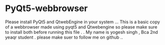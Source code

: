 # PyQt5-webbrowser
Please install PyQt5 and QtwebEngine in your system ...
This is a basic copy of a webbrowser made using pyqt5 and Qtwebengine so please make sure to install both before running this file .
.
My name is yogesh singh , Bca 2nd yeaqr student . 
please make suer to follow me on github ..
